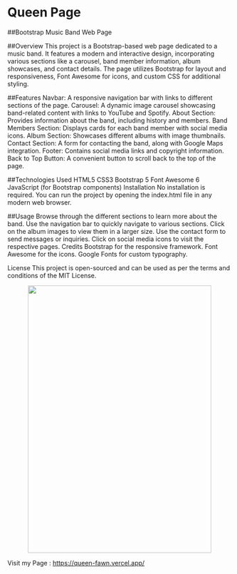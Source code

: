 # Queen Page

##Bootstrap Music Band Web Page


##Overview
This project is a Bootstrap-based web page dedicated to a music band. It features a modern and interactive design, incorporating various sections like a carousel, band member information, album showcases, and contact details. The page utilizes Bootstrap for layout and responsiveness, Font Awesome for icons, and custom CSS for additional styling.









##Features
Navbar: A responsive navigation bar with links to different sections of the page.
Carousel: A dynamic image carousel showcasing band-related content with links to YouTube and Spotify.
About Section: Provides information about the band, including history and members.
Band Members Section: Displays cards for each band member with social media icons.
Album Section: Showcases different albums with image thumbnails.
Contact Section: A form for contacting the band, along with Google Maps integration.
Footer: Contains social media links and copyright information.
Back to Top Button: A convenient button to scroll back to the top of the page.






##Technologies Used
HTML5
CSS3
Bootstrap 5
Font Awesome 6
JavaScript (for Bootstrap components)
Installation
No installation is required. You can run the project by opening the index.html file in any modern web browser.









##Usage
Browse through the different sections to learn more about the band.
Use the navigation bar to quickly navigate to various sections.
Click on the album images to view them in a larger size.
Use the contact form to send messages or inquiries.
Click on social media icons to visit the respective pages.
Credits
Bootstrap for the responsive framework.
Font Awesome for the icons.
Google Fonts for custom typography.




License
This project is open-sourced and can be used as per the terms and conditions of the MIT License.

<div align="center">

  <img src="./img2/Animationqueen.gif"  width="90.5%" height="600" />
  
</div>




Visit my Page : https://queen-fawn.vercel.app/
